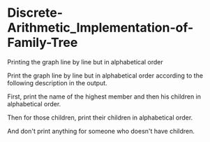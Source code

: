 # Discrete-Arithmetic_Implementation-of-Family-Tree
Printing the graph line by line but in alphabetical order

Print the graph line by line but in alphabetical order according to the following description in the output.

First, print the name of the highest member and then his children in alphabetical order.

Then for those children, print their children in alphabetical order.

And don't print anything for someone who doesn't have children.
